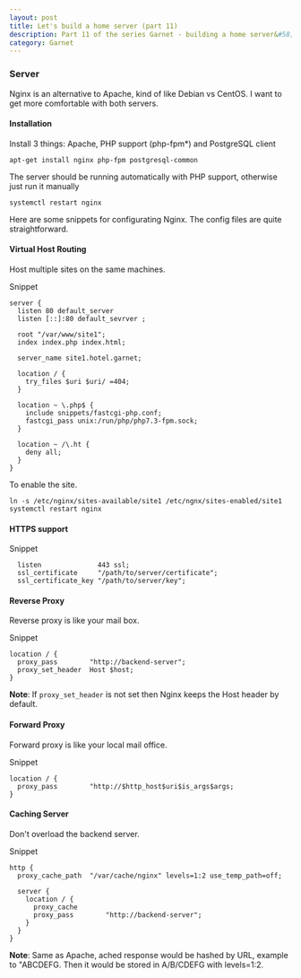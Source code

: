 ```yaml
---
layout: post
title: Let's build a home server (part 11)
description: Part 11 of the series Garnet - building a home server&#58; Hotel (Nginx server)
category: Garnet
---
```


### Server

Nginx is an alternative to Apache, kind of like Debian vs CentOS.
I want to get more comfortable with both servers.

#### Installation

Install 3 things: Apache, PHP support (php-fpm\*) and PostgreSQL client
```
apt-get install nginx php-fpm postgresql-common
```

The server should be running automatically with PHP support, otherwise just run it manually
```
systemctl restart nginx
```

Here are some snippets for configurating Nginx.
The config files are quite straightforward.

#### Virtual Host Routing

Host multiple sites on the same machines.

Snippet
```
server {
  listen 80 default_server
  listen [::]:80 default_sevrver ;

  root "/var/www/site1";
  index index.php index.html;

  server_name site1.hotel.garnet;

  location / {
    try_files $uri $uri/ =404;
  }

  location ~ \.php$ {
    include snippets/fastcgi-php.conf;
    fastcgi_pass unix:/run/php/php7.3-fpm.sock;
  }
  
  location ~ /\.ht {
    deny all;
  }
}
```

To enable the site.
```
ln -s /etc/nginx/sites-available/site1 /etc/ngnx/sites-enabled/site1
systemctl restart nginx
```

#### HTTPS support

Snippet
```
  listen              443 ssl;
  ssl_certificate     "/path/to/server/certificate";
  ssl_certificate_key "/path/to/server/key";
```

#### Reverse Proxy

Reverse proxy is like your mail box.

Snippet
```
location / {
  proxy_pass        "http://backend-server";
  proxy_set_header  Host $host;
}
```

**Note**: If `proxy_set_header` is not set then Nginx keeps the Host header by default.

#### Forward Proxy

Forward proxy is like your local mail office.

Snippet
```
location / {
  proxy_pass        "http://$http_host$uri$is_args$args;
}
```

#### Caching Server

Don't overload the backend server.

Snippet
```
http {
  proxy_cache_path  "/var/cache/nginx" levels=1:2 use_temp_path=off;

  server {
    location / {
      proxy_cache
      proxy_pass        "http://backend-server";
    }
  }
}
```

**Note**: Same as Apache, ached response would be hashed by URL, example to "ABCDEFG.
Then it would be stored in A/B/CDEFG with levels=1:2.
